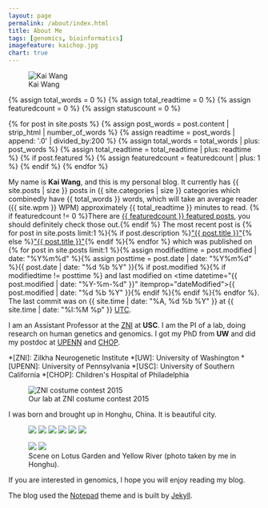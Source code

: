 ```yaml
---
layout: page
permalink: /about/index.html
title: About Me
tags: [genomics, bioinformatics]
imagefeature: kaichop.jpg
chart: true
---
```

<figure>
  <img src="{{ site.url }}/images/kaichop.jpg" alt="Kai Wang">
  <figcaption>Kai Wang</figcaption>
</figure>

{% assign total_words = 0 %}
{% assign total_readtime = 0 %}
{% assign featuredcount = 0 %}
{% assign statuscount = 0 %}

{% for post in site.posts %}
    {% assign post_words = post.content | strip_html | number_of_words %}
    {% assign readtime = post_words | append: '.0' | divided_by:200 %}
    {% assign total_words = total_words | plus: post_words %}
    {% assign total_readtime = total_readtime | plus: readtime %}
    {% if post.featured %}
    {% assign featuredcount = featuredcount | plus: 1 %}
    {% endif %}
{% endfor %}


My name is **Kai Wang**, and this is my personal blog. It currently has {{ site.posts | size }} posts in {{ site.categories | size }} categories which combinedly have {{ total_words }} words, which will take an average reader ({{ site.wpm }} WPM) approximately <span class="time">{{ total_readtime }}</span> minutes to read. {% if featuredcount != 0 %}There are <a href="{{ site.url }}/featured">{{ featuredcount }} featured posts</a>, you should definitely check those out.{% endif %} The most recent post is {% for post in site.posts limit:1 %}{% if post.description %}<a href="{{ site.url }}{{ post.url }}" title="{{ post.description }}">"{{ post.title }}"</a>{% else %}<a href="{{ site.url }}{{ post.url }}" title="{{ post.description }}" title="Read more about {{ post.title }}">"{{ post.title }}"</a>{% endif %}{% endfor %} which was published on {% for post in site.posts limit:1 %}{% assign modifiedtime = post.modified | date: "%Y%m%d" %}{% assign posttime = post.date | date: "%Y%m%d" %}<time datetime="{{ post.date | date_to_xmlschema }}" class="post-time">{{ post.date | date: "%d %b %Y" }}</time>{% if post.modified %}{% if modifiedtime != posttime %} and last modified on <time datetime="{{ post.modified | date: "%Y-%m-%d" }}" itemprop="dateModified">{{ post.modified | date: "%d %b %Y" }}</time>{% endif %}{% endif %}{% endfor %}. The last commit was on {{ site.time | date: "%A, %d %b %Y" }} at {{ site.time | date: "%I:%M %p" }} [UTC](http://en.wikipedia.org/wiki/Coordinated_Universal_Time "Temps Universel Coordonné").

I am an Assistant Professor at the [ZNI](http://www.keck.usc.edu/zni) at **USC**. I am the PI of a lab, doing research on human genetics and genomics. I got my PhD from **UW** and did my postdoc at [UPENN](http://www.upenn.edu) and [CHOP](http://www.chop.edu).

*[ZNI]: Zilkha Neurogenetic Institute
*[UW]: University of Washington
*[UPENN]: University of Pennsylvania
*[USC]: University of Southern California
*[CHOP]: Children's Hospital of Philadelphia

<figure>
	<img src="{{ site.url }}/images/zniparty.jpg" alt="ZNI costume contest 2015">
	<figcaption>Our lab at ZNI costume contest 2015</figcaption>
</figure>

I was born and brought up in Honghu, China. It is beautiful city.

<figure class="third">
	<a href="{{ site.url }}/images/about/honghu7.jpg"><img src="{{ site.url }}/images/about/honghu7.jpg"></a>
	<a href="{{ site.url }}/images/about/honghu8.jpg"><img src="{{ site.url }}/images/about/honghu8.jpg"></a>
	<a href="{{ site.url }}/images/about/honghu9.jpg"><img src="{{ site.url }}/images/about/honghu9.jpg"></a>
	<a href="{{ site.url }}/images/about/honghu10.jpg"><img src="{{ site.url }}/images/about/honghu10.jpg"></a>
	<a href="{{ site.url }}/images/about/honghu11.jpg"><img src="{{ site.url }}/images/about/honghu11.jpg"></a>
	<a href="{{ site.url }}/images/about/honghu12.jpg"><img src="{{ site.url }}/images/about/honghu12.jpg"></a>
</figure>
<figure class="half">
	<a href="{{ site.url }}/images/about/honghu2.jpg"><img src="{{ site.url }}/images/about/honghu2small.jpg"></a>
	<a href="{{ site.url }}/images/about/honghu4.jpg"><img src="{{ site.url }}/images/about/honghu4small.jpg"></a>
	<figcaption>Scene on Lotus Garden and Yellow River (photo taken by me in Honghu).</figcaption>
</figure>

If you are interested in genomics, I hope you will enjoy reading my blog.

The blog used the [Notepad](https://github.com/hmfaysal/Notepad) theme and is built by [Jekyll](https://github.com/jekyll/jekyll).
